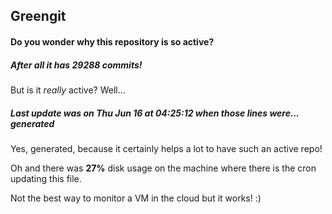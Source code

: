 ## Greengit

#### Do you wonder why this repository is so active?

##### After all it has 29288 commits!

But is it *really* active? Well...

##### Last update was on Thu Jun 16 at 04:25:12 when those lines were... generated

Yes, generated, because it certainly helps a lot to have such an active repo!

Oh and there was **27%** disk usage on the machine
where there is the cron updating this file.

Not the best way to monitor a VM in the cloud but it works! :)
